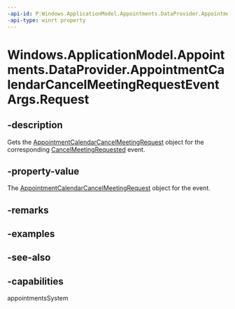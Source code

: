 ```yaml
---
-api-id: P:Windows.ApplicationModel.Appointments.DataProvider.AppointmentCalendarCancelMeetingRequestEventArgs.Request
-api-type: winrt property
---
```


<!-- Property syntax
public Windows.ApplicationModel.Appointments.DataProvider.AppointmentCalendarCancelMeetingRequest Request { get; }
-->

# Windows.ApplicationModel.Appointments.DataProvider.AppointmentCalendarCancelMeetingRequestEventArgs.Request

## -description
Gets the [AppointmentCalendarCancelMeetingRequest](appointmentcalendarcancelmeetingrequest.md) object for the corresponding [CancelMeetingRequested](appointmentdataproviderconnection_cancelmeetingrequested.md) event.

## -property-value
The [AppointmentCalendarCancelMeetingRequest](appointmentcalendarcancelmeetingrequest.md) object for the event.

## -remarks

## -examples

## -see-also

## -capabilities
appointmentsSystem
